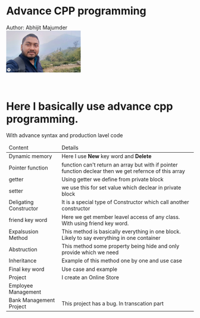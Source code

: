 # Advance CPP programming 
Author: Abhijit Majumder 
<br>
<img src="./image/selfi.jpeg" width=200px >

<br>
<h1>
Here I basically use advance cpp programming.
</h1>

<table>
<thead>
<tr>
<td>
Content
</td>
<td>
Details
</td>
</tr>
</thead>
<tbody>
<tr>
<td>
Dynamic memory
</td>
<td>
Here I use <strong>New</strong> key word and <strong>Delete</strong>
</td>
</tr>
<tr>
<td>
Pointer function
</td>
<td>
function can't return an array but with if pointer function declear then we get refernce of this array 
</td>
</tr>
<tr>
<td>
getter 
</td>
<td>
Using getter we define from private block 
</td>
</tr>
<tr>
<td>
setter
</td>
<td>
we use this for set value which declear in private block
</td>
</tr>
<tr>
<td>
Deligating Constructor
</td>
<td>
It is a special type of Constructor which call another constructor 
</td>
</tr>
<tr>
<td>
friend key word
</td>
<td>
Here we get member leavel access of any class. With using friend key word. 
</td>
</tr>
<tr>
<td>
Expalsusion Method
</td>
<td>
This method is basically everything in one block. 
Likely to say everything in one container
</td>
</tr>
<tr>
<td>
Abstruction
</td>
<td>
This method some property being hide and only provide which we need 
</td>
</tr>
<tr>
<td>
Inheritance 
</td>
<td>
Example of this method one by one and use case 
</td>
</tr>
<tr>
<td>
Final key word
</td>
<td>
Use case and example 
</td>
</tr>
<tr>
<td>
Project
</td>
<td>
I create an Online Store
</td>
</tr>
<tr>
<td>
Employee Management
</td>
<td>
</td>
With advance syntax and production lavel code 
</tr>
<tr>
<td>
Bank Management Project 
</td>
<td>
This project has a bug. 
In transcation part 

</td>
</tr>
</tbody>
